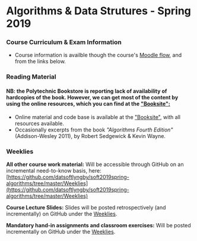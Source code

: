 # Algorithms & Data Strutures - Spring 2019

### Course Curriculum & Exam Information
* Course information is availble though the course's [Moodle flow](https://cphbusiness.mrooms.net/course/editsection.php?id=27735&sr=0), and from the links below.

### Reading Material
#### NB: the Polytechnic Bookstore is reporting lack of availability of hardcopies of the book. However, we can get most of the content by using the online resources, which you can find at the ["Booksite":](https://algs4.cs.princeton.edu/home/)

* Online material and code base is available at the ["Booksite"](https://algs4.cs.princeton.edu/home/), with all resources available. 
* Occasionally excerpts from the book _"Algorithms Fourth Edition"_ (Addison-Wesley 2011), by Robert Sedgewick & Kevin Wayne. 

### Weeklies
**All other course work material:** Will be accessible through GitHub on an incremental need-to-know basis, here: [https://github.com/datsoftlyngby/soft2019spring-algorithms/tree/master/Weeklies](https://github.com/datsoftlyngby/soft2019spring-algorithms/tree/master/Weeklies)

**Course Lecture Slides:** Slides will be posted retrospectively (and incrementally) on GitHub under the [Weeklies](https://github.com/datsoftlyngby/soft2019spring-algorithms/tree/master/Weeklies).

**Mandatory hand-in assignments and classroom exercises:** Will be posted incrementally on GitHub under the [Weeklies](https://github.com/datsoftlyngby/soft2019spring-algorithms/tree/master/Weeklies).
